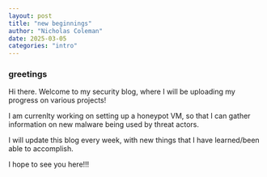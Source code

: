 ```yaml
---
layout: post
title: "new beginnings"
author: "Nicholas Coleman"
date: 2025-03-05
categories: "intro"
---
```

### greetings
Hi there. Welcome to my security blog, where I will be uploading my progress on various projects!

I am currenlty working on setting up a honeypot VM, so that I can gather information on new malware being used by threat actors.

I will update this blog every week, with new things that I have learned/been able to accomplish.

I hope to see you here!!!
